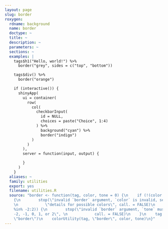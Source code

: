 ```yaml
---
layout: page
slug: border
roxygen:
  rdname: background
  name: border
  doctype: ~
  title: ~
  description: ~
  parameters: ~
  sections: ~
  examples: |
    tags$h1("Hello, world!") %>%
      border("grey", sides = c("top", "bottom"))

    tags$div() %>%
      border("orange")

    if (interactive()) {
      shinyApp(
        ui = container(
          row(
            col(
              checkbarInput(
                id = NULL,
                choices = paste("Choice", 1:4)
              ) %>%
                background("cyan") %>%
                border("indigo")
            )
          )
        ),
        server = function(input, output) {

        }
      )
    }
  aliases: ~
  family: utilities
  export: yes
  filename: utilities.R
  source: "border <- function(tag, color, tone = 0) {\n    if (!(color %in% .colors))
    {\n        stop(\"invalid `border` argument, `color` is invalid, see ?border \",
    \n            \"details for possible colors\", call. = FALSE)\n    }\n    if (!(tone
    %in% -2:2)) {\n        stop(\"invalid `border` argument, `tone` must be one of
    -2, -1, 0, 1, or 2\", \n            call. = FALSE)\n    }\n    tag <- tagAddClass(tag,
    \"border\")\n    colorUtility(tag, \"border\", color, tone)\n}"
---
```

